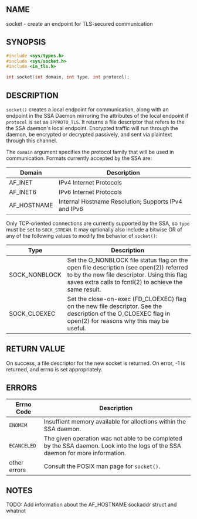 ## NAME

socket - create an endpoint for TLS-secured communication

## SYNOPSIS

```c
#include <sys/types.h>
#include <sys/socket.h>
#include <in_tls.h>

int socket(int domain, int type, int protocol);
```

## DESCRIPTION

`socket()` creates a local endpoint for communication, along with an endpoint 
in the SSA Daemon mirroring the attributes of the local endpoint if `protocol` 
is set as `IPPROTO_TLS`. It returns a file descriptor that refers to the the 
SSA daemon's local endpoint. Encrypted traffic will run through the daemon, 
be encrypted or decrypted passively, and sent via plaintext through this 
channel.

The `domain` argument specifies the protocol family that will be used in 
communication. Formats currently accepted by the SSA are:

  Domain     |    Description
-------------|---------------------------
 AF_INET     |   IPv4 Internet Protocols
 AF_INET6    |   IPv6 Internet Protocols
 AF_HOSTNAME |   Internal Hostname Resolution; Supports IPv4 and IPv6

Only TCP-oriented connections are currently supported by the SSA, so `type` 
must be set to `SOCK_STREAM`. It may optionally also include a bitwise OR of 
any of the following values to modify the behavior of `socket()`:

Type           | Description
---------------|---------------------------
SOCK_NONBLOCK  | Set the O_NONBLOCK file status flag on the open file description (see open(2)) referred to by the new file descriptor.  Using this flag saves extra calls to fcntl(2) to achieve the same result.
SOCK_CLOEXEC   | Set the close-on-exec (FD_CLOEXEC) flag on the new file descriptor.  See the description of the O_CLOEXEC flag in open(2) for reasons why this may be useful.

## RETURN VALUE

On success, a file descriptor for the new socket is returned.  On error, -1 
is returned, and errno is set appropriately.

## ERRORS

  Errno Code   |   Description
  -------------|---------------
  `ENOMEM`     | Insuffient memory available for alloctions within the SSA daemon.
  `ECANCELED`  | The given operation was not able to be completed by the SSA daemon. Look into the logs of the SSA daemon for more information.
  other errors | Consult the POSIX man page for `socket()`.
## NOTES

TODO: Add information about the AF_HOSTNAME sockaddr struct and whatnot